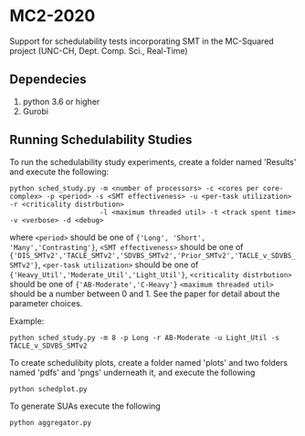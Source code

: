# MC2-2020
Support for schedulability tests incorporating SMT in the MC-Squared project (UNC-CH, Dept. Comp. Sci., Real-Time)

## Dependecies
1. python 3.6 or higher
2. Gurobi

## Running Schedulability Studies
To run the schedulability study experiments, create a folder named 'Results' and execute the following:
``` shell
python sched_study.py -m <number of processors> -c <cores per core-complex> -p <period> -s <SMT effectiveness> -u <per-task utilization> -r <criticality distrbution>
                      -l <maximum threaded util> -t <track spent time> -v <verbose> -d <debug> 
```
where
`<period>` should be one of `{'Long', 'Short', 'Many','Contrasting'}`,
`<SMT effectiveness>` should be one of `{'DIS_SMTv2','TACLE_SMTv2','SDVBS_SMTv2','Prior_SMTv2','TACLE_v_SDVBS_SMTv2'}`,
`<per-task utilization>` should be one of `{'Heavy_Util','Moderate_Util','Light_Util'}`,
`<criticality distrbution>` should be one of `{'AB-Moderate','C-Heavy'}`
`<maximum threaded util>` should be a number between 0 and 1.
See the paper for detail about the parameter choices.

Example:
``` shell
python sched_study.py -m 8 -p Long -r AB-Moderate -u Light_Util -s TACLE_v_SDVBS_SMTv2
```

To create schedulibity plots, create a folder named 'plots' and two folders named 'pdfs' and 'pngs' underneath it, and execute the following
``` shell
python schedplot.py
```

To generate SUAs execute the following
``` shell
python aggregator.py
```

